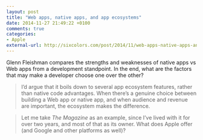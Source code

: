 ```yaml
---
layout: post
title: "Web apps, native apps, and app ecosystems"
date: 2014-11-27 21:49:22 +0100
comments: true
categories: 
- Apple
external-url: http://sixcolors.com/post/2014/11/web-apps-native-apps-and-app-ecosystems/
---
```


Glenn Fleishman compares the strengths and weaknesses of native apps vs Web apps from a development standpoint. In the end, what are the factors that may make a developer choose one over the other?

> I’d argue that it boils down to several app ecosystem features, rather than native code advantages. When there’s a genuine choice between building a Web app or native app, and when audience and revenue are important, the ecosystem makes the difference.

> Let me take _The Magazine_ as an example, since I’ve lived with it for over two years, and most of that as its owner. What does Apple offer (and Google and other platforms as well)?